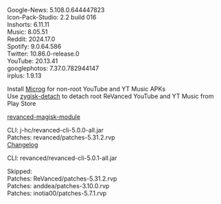 Google-News: 5.108.0.644447823  
Icon-Pack-Studio: 2.2 build 016  
Inshorts: 6.11.11  
Music: 8.05.51  
Reddit: 2024.17.0  
Spotify: 9.0.64.586  
Twitter: 10.86.0-release.0  
YouTube: 20.13.41  
googlephotos: 7.37.0.782944147  
irplus: 1.9.13  

Install [Microg](https://github.com/ReVanced/GmsCore/releases) for non-root YouTube and YT Music APKs  
Use [zygisk-detach](https://github.com/j-hc/zygisk-detach) to detach root ReVanced YouTube and YT Music from Play Store  

[revanced-magisk-module](https://github.com/j-hc/revanced-magisk-module)
  
CLI: j-hc/revanced-cli-5.0.0-all.jar  
Patches: revanced/patches-5.31.2.rvp  
[Changelog](https://github.com/revanced/revanced-patches/releases/tag/v5.31.2)

CLI: revanced/revanced-cli-5.0.1-all.jar    

Skipped:  
Patches: ReVanced/patches-5.31.2.rvp  
Patches: anddea/patches-3.10.0.rvp  
Patches: inotia00/patches-5.7.1.rvp    
